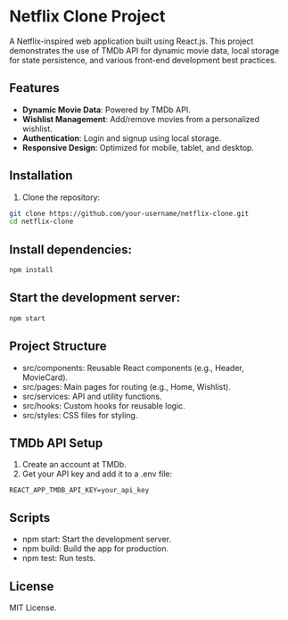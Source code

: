 # Netflix Clone Project

A Netflix-inspired web application built using React.js. This project demonstrates the use of TMDb API for dynamic movie data, local storage for state persistence, and various front-end development best practices.

## Features
- **Dynamic Movie Data**: Powered by TMDb API.
- **Wishlist Management**: Add/remove movies from a personalized wishlist.
- **Authentication**: Login and signup using local storage.
- **Responsive Design**: Optimized for mobile, tablet, and desktop.

## Installation

1. Clone the repository:
```bash
git clone https://github.com/your-username/netflix-clone.git
cd netflix-clone
```

## Install dependencies:

```bash
npm install
```

## Start the development server:

```bash
npm start
```

## Project Structure

- src/components: Reusable React components (e.g., Header, MovieCard).
- src/pages: Main pages for routing (e.g., Home, Wishlist).
- src/services: API and utility functions.
- src/hooks: Custom hooks for reusable logic.
- src/styles: CSS files for styling.

## TMDb API Setup

1. Create an account at TMDb.
2. Get your API key and add it to a .env file:

```env
REACT_APP_TMDB_API_KEY=your_api_key
```

## Scripts

- npm start: Start the development server.
- npm build: Build the app for production.
- npm test: Run tests.

## License

MIT License.